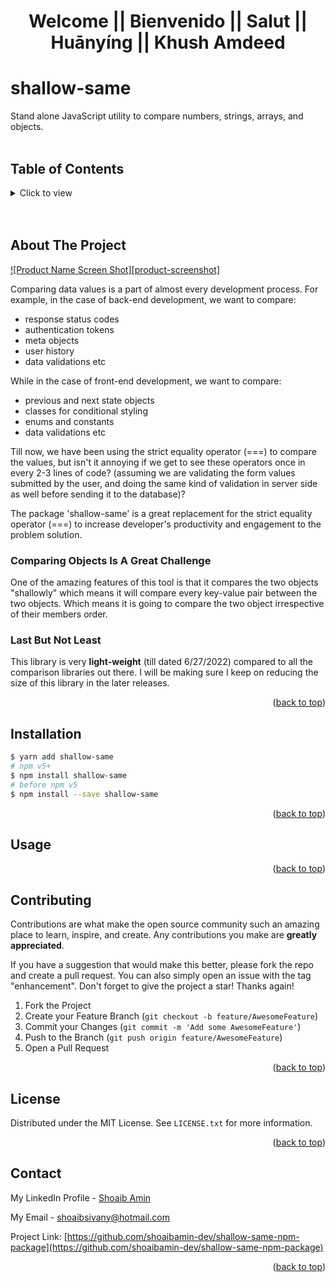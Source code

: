 <div id="top"></div>


<h1 align="center">Welcome || Bienvenido || Salut || Huānyíng || Khush Amdeed</h1>


# shallow-same

Stand alone JavaScript utility to compare numbers, strings, arrays, and objects.
<br/><br/>

<!-- TABLE OF CONTENTS -->
## Table of Contents
<details>
  <summary>Click to view</summary>
  <ol>
    <li><a href="#about-the-project">About The Project</a></li>
    <li><a href="#installation">Installation</a></li>
    <li><a href="#usage">Usage</a></li>
    <li><a href="#contributing">Contributing</a></li>
    <li><a href="#license">License</a></li>
    <li><a href="#contact">Contact</a></li>
  </ol>
</details>
<br/><br/>


<!-- ABOUT THE PROJECT -->
## About The Project

[![Product Name Screen Shot][product-screenshot]](https://example.com)

Comparing data values is a part of almost every development process. For example, in the case of back-end development, we want to compare:
- response status codes
- authentication tokens
- meta objects
- user history
- data validations
etc

While in the case of front-end development, we want to compare:
- previous and next state objects
- classes for conditional styling
- enums and constants
- data validations
etc

Till now, we have been using the strict equality operator (===) to compare the values, but isn't it annoying if we get to see these operators once in every 2-3 lines of code? (assuming we are validating the form values submitted by the user, and doing the same kind of validation in server side as well before sending it to the database)?

The package 'shallow-same' is a great replacement for the strict equality operator (===) to increase developer's productivity and engagement to the problem solution.

### Comparing Objects Is A Great Challenge

One of the amazing features of this tool is that it compares the two objects "shallowly" which means it will compare every key-value pair between the two objects. Which means it is going to compare the two object irrespective of their members order.

### Last But Not Least

This library is very **light-weight** (till dated 6/27/2022) compared to all the comparison libraries out there. I will be making sure I keep on reducing the size of this library in the later releases.


<p align="right">(<a href="#top">back to top</a>)</p>



<!-- INSTALLATION -->
## Installation

```sh
$ yarn add shallow-same
# npm v5+
$ npm install shallow-same
# before npm v5
$ npm install --save shallow-same
```

<p align="right">(<a href="#top">back to top</a>)</p>



<!-- USAGE EXAMPLES -->
## Usage

<p align="right">(<a href="#top">back to top</a>)</p>



<!-- CONTRIBUTING -->
## Contributing

Contributions are what make the open source community such an amazing place to learn, inspire, and create. Any contributions you make are **greatly appreciated**.

If you have a suggestion that would make this better, please fork the repo and create a pull request. You can also simply open an issue with the tag "enhancement".
Don't forget to give the project a star! Thanks again!

1. Fork the Project
2. Create your Feature Branch (`git checkout -b feature/AwesomeFeature`)
3. Commit your Changes (`git commit -m 'Add some AwesomeFeature'`)
4. Push to the Branch (`git push origin feature/AwesomeFeature`)
5. Open a Pull Request

<p align="right">(<a href="#top">back to top</a>)</p>



<!-- LICENSE -->
## License

Distributed under the MIT License. See `LICENSE.txt` for more information.

<p align="right">(<a href="#top">back to top</a>)</p>



<!-- CONTACT -->
## Contact

My LinkedIn Profile - [Shoaib Amin](https://www.linkedin.com/in/shoaib-sivany-a5a431126/)

My Email - <a href="mailto:shoaibsivany@hotmail.com">shoaibsivany@hotmail.com</a>

Project Link: [https://github.com/shoaibamin-dev/shallow-same-npm-package](https://github.com/shoaibamin-dev/shallow-same-npm-package)

<p align="right">(<a href="#top">back to top</a>)</p>
